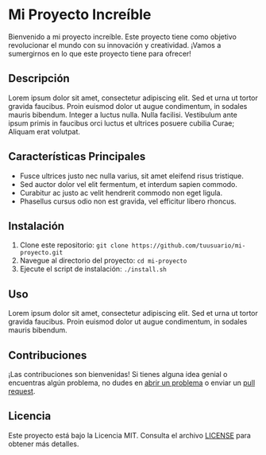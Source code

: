 # Mi Proyecto Increíble

Bienvenido a mi proyecto increíble. Este proyecto tiene como objetivo revolucionar el mundo con su innovación y creatividad. ¡Vamos a sumergirnos en lo que este proyecto tiene para ofrecer!

## Descripción

Lorem ipsum dolor sit amet, consectetur adipiscing elit. Sed et urna ut tortor gravida faucibus. Proin euismod dolor ut augue condimentum, in sodales mauris bibendum. Integer a luctus nulla. Nulla facilisi. Vestibulum ante ipsum primis in faucibus orci luctus et ultrices posuere cubilia Curae; Aliquam erat volutpat.

## Características Principales

- Fusce ultrices justo nec nulla varius, sit amet eleifend risus tristique.
- Sed auctor dolor vel elit fermentum, et interdum sapien commodo.
- Curabitur ac justo ac velit hendrerit commodo non eget ligula.
- Phasellus cursus odio non est gravida, vel efficitur libero rhoncus.

## Instalación

1. Clone este repositorio: `git clone https://github.com/tuusuario/mi-proyecto.git`
2. Navegue al directorio del proyecto: `cd mi-proyecto`
3. Ejecute el script de instalación: `./install.sh`

## Uso

Lorem ipsum dolor sit amet, consectetur adipiscing elit. Sed et urna ut tortor gravida faucibus. Proin euismod dolor ut augue condimentum, in sodales mauris bibendum.

## Contribuciones

¡Las contribuciones son bienvenidas! Si tienes alguna idea genial o encuentras algún problema, no dudes en [abrir un problema](https://github.com/tuusuario/mi-proyecto/issues) o enviar un [pull request](https://github.com/tuusuario/mi-proyecto/pulls).

## Licencia

Este proyecto está bajo la Licencia MIT. Consulta el archivo [LICENSE](LICENSE) para obtener más detalles.
